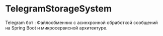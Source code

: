 # TelegramStorageSystem

Telegram бот : Файлообменник с асинхронной обработкой сообщений на Spring Boot и микросервисной архитектуре.
